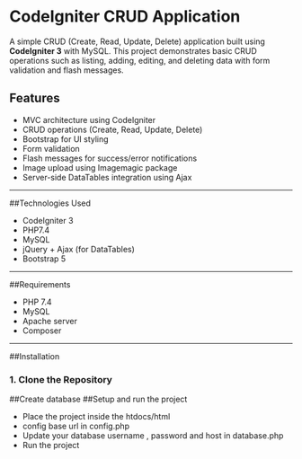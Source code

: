 
# CodeIgniter CRUD Application

A simple CRUD (Create, Read, Update, Delete) application built using **CodeIgniter 3** with MySQL. This project demonstrates basic CRUD operations such as listing, adding, editing, and deleting data with form validation and flash messages.

## Features

- MVC architecture using CodeIgniter
- CRUD operations (Create, Read, Update, Delete)
- Bootstrap for UI styling
- Form validation
- Flash messages for success/error notifications
- Image upload using Imagemagic package
- Server-side DataTables integration using Ajax

---

##Technologies Used

- CodeIgniter 3
- PHP7.4
- MySQL
- jQuery + Ajax (for DataTables)
- Bootstrap 5

---

##Requirements

- PHP 7.4 
- MySQL
- Apache server
- Composer 

---

##Installation

### 1. Clone the Repository


##Create database
##Setup and run the project
- Place the project inside the htdocs/html
- config base url in config.php
- Update your database username , password and host in database.php
- Run the project



